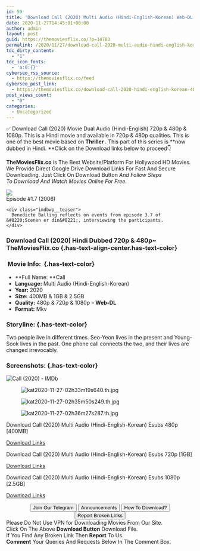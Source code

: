 ```yaml
---
id: 59
title: 'Download Call (2020) Multi Audio (Hindi-English-Korean) Web-DL 480p [400MB] || 720p [1GB] || 1080p [2.5GB]'
date: 2020-11-27T14:45:01+00:00
author: admin
layout: post
guid: https://themoviesflix.co/?p=14783
permalink: /2020/11/27/download-call-2020-multi-audio-hindi-english-korean-web-dl-480p-400mb-720p-1gb-1080p-2-5gb/
tdc_dirty_content:
  - "1"
tdc_icon_fonts:
  - 'a:0:{}'
cyberseo_rss_source:
  - https://themoviesflix.co/feed
cyberseo_post_link:
  - https://themoviesflix.co/download-call-2020-hindi-english-korean-480p-720p-1080p/
post_views_count:
  - "0"
categories:
  - Uncategorized
---
```

✅ Download Call (2020)&nbsp;Movie&nbsp;Dual Audio (Hindi-English)&nbsp;720p&nbsp;&&nbsp;480p&nbsp;& 1080p. This is a Hindi movie and available in&nbsp;720p&nbsp;&&nbsp;480p&nbsp;qualities. This is one of the best movie based on&nbsp;**Thriller&nbsp;**. This part of this series is&nbsp;**now dubbed in&nbsp;Hindi.&nbsp;**Click on the Download links below to proceed👇

**TheMoviesFlix.co**&nbsp;is The Best Website/Platform For Hollywood HD Movies. We Provide Direct Google Drive Download Links For Fast And Secure Downloading. Just Click On Download Button&nbsp;_And Follow Steps To&nbsp;Download And Watch Movies Online For Free_.

<div class="imdbwp imdbwp--movie dark">
  <div class="imdbwp__thumb">
    <a class="imdbwp__link" target="_blank" title="Episode #1.7" href="https://www.imdb.com/title/tt1053017/" rel="nofollow noopener noreferrer"><img class="imdbwp__img" src="https://themoviesflix.co/wp-content/plugins/imdb-for-wordpress/assets/img/placeholder.png" /></a>
  </div>
  
  <div class="imdbwp__content">
    <div class="imdbwp__header">
      <span class="imdbwp__title">Episode #1.7</span> (2006)
    </div>
    
    <div class="imdbwp__teaser">
      Benedicte Balling reflects on events from episode 3.7 of &#8220;Scenen er din&#8221;, interviewing the participants.
    </div>
  </div>
</div>

### Download Call (2020) Hindi Dubbed 720p & 480p~ TheMoviesFlix.co {.has-text-align-center.has-text-color}

### &nbsp;Movie Info:&nbsp; {.has-text-color}

  * **Full Name:&nbsp;**Call
  * **Language:**&nbsp;Multi Audio (Hindi-English-Korean)
  * **Year:**&nbsp;2020
  * **Size:**&nbsp;400MB & 1GB & 2.5GB
  * **Quality:**&nbsp;480p & 720p & 1080p –&nbsp;**Web-DL**
  * **Format:**&nbsp;Mkv

### Storyline: {.has-text-color}

Two people live in different times. Seo-Yeon lives in the present and Young-Sook lives in the past. One phone call connects the two, and their lives are changed irrevocably.

### Screenshots: {.has-text-color}<figure class="wp-block-image alignwide">

![Call (2020) - IMDb](https://m.media-amazon.com/images/M/MV5BZWRhYzQ1NTgtNzUzZi00ZjhhLTllYjAtZGM2ZWRkMDFhMjcwXkEyXkFqcGdeQXN3aWZ0dw@@._V1_UX477_CR0,0,477,268_AL_.jpg) </figure> <figure class="wp-block-image alignwide">![kat2020-11-27-02h33m19s640.th.jpg](https://catimage.net/images/2020/11/27/kat2020-11-27-02h33m19s640.th.jpg)</figure> <figure class="wp-block-image alignwide">![kat2020-11-27-02h35m50s249.th.jpg](https://catimage.net/images/2020/11/27/kat2020-11-27-02h35m50s249.th.jpg)</figure> <figure class="wp-block-image alignwide">![kat2020-11-27-02h36m27s287.th.jpg](https://catimage.net/images/2020/11/27/kat2020-11-27-02h36m27s287.th.jpg)</figure> 

<p class="has-text-align-center has-text-color has-medium-font-size">
  Download Call (2020) Multi Audio (Hindi-English-Korean) Esubs 480p [400MB]
</p>

<span class="mb-center maxbutton-3-center"><span class="maxbutton-3-container mb-container"><a class="maxbutton-3 maxbutton maxbutton-post-button" target="_blank" rel="nofollow noopener noreferrer" href="https://coinquint.com/a20222/"><span class="mb-text">Download Links</span></a></span></span>

<p class="has-text-align-center has-text-color has-medium-font-size">
  Download Call (2020) Multi Audio (Hindi-English-Korean) Esubs 720p [1GB]
</p>

<span class="mb-center maxbutton-3-center"><span class="maxbutton-3-container mb-container"><a class="maxbutton-3 maxbutton maxbutton-post-button" target="_blank" rel="nofollow noopener noreferrer" href="https://coinquint.com/a20224/"><span class="mb-text">Download Links</span></a></span></span>

<p class="has-text-align-center has-text-color has-medium-font-size">
  Download Call (2020) Multi Audio (Hindi-English-Korean) Esubs 1080p [2.5GB]
</p>

<span class="mb-center maxbutton-3-center"><span class="maxbutton-3-container mb-container"><a class="maxbutton-3 maxbutton maxbutton-post-button" target="_blank" rel="nofollow noopener noreferrer" href="https://coinquint.com/a20226/"><span class="mb-text">Download Links</span></a></span></span>

<center>
</center>

<center>
  <a href="https://t.me/themoviesflixcom" target="_blank" data-wpel-link="external" rel="nofollow external noopener noreferrer"><button class="button button5">Join Our Telegram</button></a> <a href="https://themoviesflix.co/download-call-2020-hindi-english-korean-480p-720p-1080p/#" target="_blank" data-wpel-link="external" rel="nofollow external noopener noreferrer"><button class="button button5">Announcements</button></a> <a href="https://themoviesflix.com/how-to-download/" target="_blank" data-wpel-link="external" rel="nofollow external noopener noreferrer"><button class="button button5">How To Download?</button></a> <a href="https://themoviesflix.co/download-call-2020-hindi-english-korean-480p-720p-1080p/#" target="_blank" data-wpel-link="external" rel="nofollow external noopener noreferrer"><button class="button button5">Report Broken Links</button></a>
</center>

<div class="alert alert-danger">
  Please Do Not Use VPN for Downloading Movies From Our Site.
</div>

<div class="alert alert-success">
  Click On The Above <strong>Download Button</strong> Download File.
</div>

<div class="alert alert-warning">
  If You Find Any Broken Link Then <strong>Report</strong> To Us.
</div>

<div class="alert alert-info">
  <strong>Comment</strong> Your Queries And Requests Below In The Comment Box.
</div>